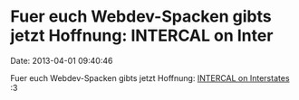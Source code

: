Fuer euch Webdev-Spacken gibts jetzt Hoffnung: INTERCAL on Inter
================================================================

Date: 2013-04-01 09:40:46

Fuer euch Webdev-Spacken gibts jetzt Hoffnung: [INTERCAL on
Interstates](http://www.intercaloninterstates.org) :3

